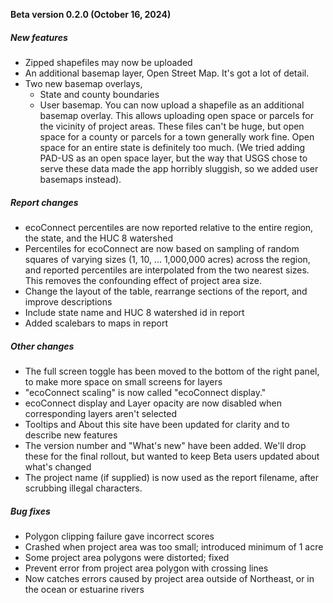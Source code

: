 **Beta version 0.2.0 (October 16, 2024)**

##### New features
- Zipped shapefiles may now be uploaded
- An additional basemap layer, Open Street Map. It's got a lot of detail.
- Two new basemap overlays,
   + State and county boundaries
   + User basemap. You can now upload a shapefile as an additional basemap overlay. This allows
uploading open space or parcels for the vicinity of project areas. These files can't be huge, but
open space for a county or parcels for a town generally work fine. Open space for an entire state 
is definitely too much. (We tried adding PAD-US as an open space layer, but the way that USGS 
chose to serve these data made the app horribly sluggish, so we added user basemaps instead).

##### Report changes
- ecoConnect percentiles are now reported relative to the entire region, the state, and the HUC 8 watershed
- Percentiles for ecoConnect are now based on sampling of random squares of varying sizes (1, 10, ... 1,000,000 
acres) across the region, and reported percentiles are interpolated from the two nearest sizes. This removes 
the confounding effect of project area size.
- Change the layout of the table, rearrange sections of the report, and improve descriptions
- Include state name and HUC 8 watershed id in report
- Added scalebars to maps in report

##### Other changes
- The full screen toggle has been moved to the bottom of the right panel, to make more space
on small screens for layers
- "ecoConnect scaling" is now called "ecoConnect display."
- ecoConnect display and Layer opacity are now disabled when corresponding layers aren't selected
- Tooltips and About this site have been updated for clarity and to describe new features
- The version number and "What's new" have been added. We'll drop these for the final rollout, but
wanted to keep Beta users updated about what's changed
- The project name (if supplied) is now used as the report filename, after scrubbing illegal characters.

##### Bug fixes
- Polygon clipping failure gave incorrect scores
- Crashed when project area was too small; introduced minimum of 1 acre
- Some project area polygons were distorted; fixed
- Prevent error from project area polygon with crossing lines
- Now catches errors caused by project area outside of Northeast, or in the ocean or estuarine rivers